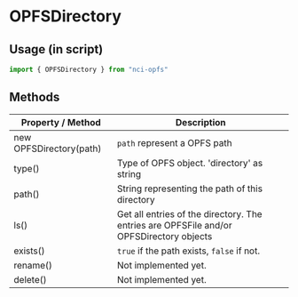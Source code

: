 # OPFSDirectory

## Usage (in script)
```js
import { OPFSDirectory } from "nci-opfs"
```

## Methods
| Property / Method       | Description |
| ----------------------- | --------------------------------------------------------------------------------------- |
| new OPFSDirectory(path) | `path` represent a OPFS path                                                            |
| type()                  | Type of OPFS object. 'directory' as string                                              |
| path()                  | String representing the path of this directory                                          |
| ls()                    | Get all entries of the directory. The entries are OPFSFile and/or OPFSDirectory objects |
| exists()                | `true` if the path exists, `false` if not.                                              |
| rename()                | Not implemented yet.                                                                    |
| delete()                | Not implemented yet.                                                                    |